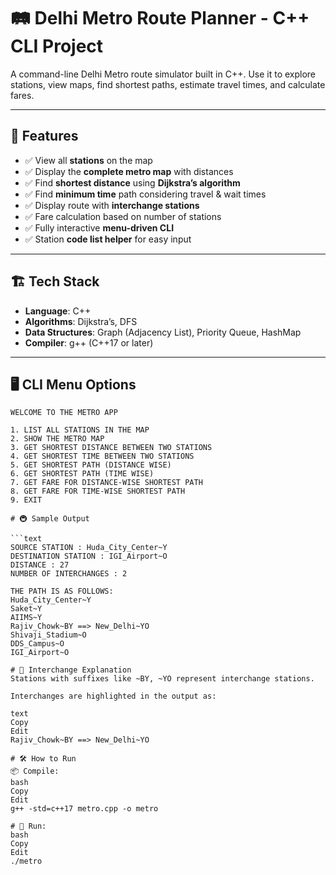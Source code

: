 # 🛤️ **Delhi Metro Route Planner - C++ CLI Project**

A command-line Delhi Metro route simulator built in C++. Use it to explore stations, view maps, find shortest paths, estimate travel times, and calculate fares.

---

## 📌 **Features**

- ✅ View all **stations** on the map  
- ✅ Display the **complete metro map** with distances  
- ✅ Find **shortest distance** using **Dijkstra’s algorithm**  
- ✅ Find **minimum time** path considering travel & wait times  
- ✅ Display route with **interchange stations**  
- ✅ Fare calculation based on number of stations  
- ✅ Fully interactive **menu-driven CLI**  
- ✅ Station **code list helper** for easy input  

---

## 🏗️ **Tech Stack**

- **Language**: C++  
- **Algorithms**: Dijkstra’s, DFS  
- **Data Structures**: Graph (Adjacency List), Priority Queue, HashMap  
- **Compiler**: g++ (C++17 or later)  

---

## 🖥️ **CLI Menu Options**

```text
WELCOME TO THE METRO APP

1. LIST ALL STATIONS IN THE MAP  
2. SHOW THE METRO MAP  
3. GET SHORTEST DISTANCE BETWEEN TWO STATIONS  
4. GET SHORTEST TIME BETWEEN TWO STATIONS  
5. GET SHORTEST PATH (DISTANCE WISE)  
6. GET SHORTEST PATH (TIME WISE)  
7. GET FARE FOR DISTANCE-WISE SHORTEST PATH  
8. GET FARE FOR TIME-WISE SHORTEST PATH  
9. EXIT  

# 🚇 Sample Output

```text
SOURCE STATION : Huda_City_Center~Y  
DESTINATION STATION : IGI_Airport~O  
DISTANCE : 27  
NUMBER OF INTERCHANGES : 2  

THE PATH IS AS FOLLOWS:
Huda_City_Center~Y  
Saket~Y  
AIIMS~Y  
Rajiv_Chowk~BY ==> New_Delhi~YO  
Shivaji_Stadium~O  
DDS_Campus~O  
IGI_Airport~O  

# 🔄 Interchange Explanation
Stations with suffixes like ~BY, ~YO represent interchange stations.

Interchanges are highlighted in the output as:

text
Copy
Edit
Rajiv_Chowk~BY ==> New_Delhi~YO

# 🛠️ How to Run
📦 Compile:
bash
Copy
Edit
g++ -std=c++17 metro.cpp -o metro

# 🚀 Run:
bash
Copy
Edit
./metro
